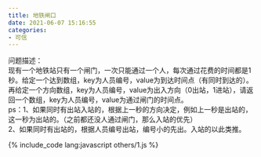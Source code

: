 ```yaml
---
title: 地铁闸口
date: 2021-06-07 15:16:55
categories:
- 可信
---
```


问题描述：   
现有一个地铁站只有一个闸门，一次只能通过一个人，每次通过花费的时间都是1秒。给定一个达到数组，key为人员编号，value为到达时间点（有同时到达的）。   
再给定一个方向数组，key为人员编号，value为出入方向（0出站，1进站），请返回一个数组，key为人员编号，value为通过闸门的时间点。   
ps：1、如果同时有出站入站的，根据上一秒的方向决定，例如上一秒是出站的，这一秒为出站的。（之前都还没人通过闸门，那么入站的优先）   
    2、如果同时有出站的，根据人员编号出站，编号小的先出。入站的以此类推。

{% include_code lang:javascript others/1.js %}
